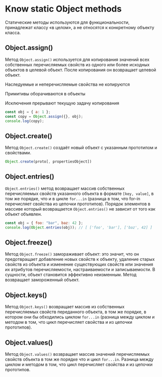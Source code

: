 # Know static Object methods

Статические методы используются для функциональности, принадлежат классу «в целом», а не относятся к конкретному объекту класса.

## Object.assign()

Метод `Object.assign()` используется для копирования значений всех собственных перечисляемых свойств из одного или более исходных объектов в целевой объект. После копирования он возвращает целевой объект.

Наследуемые и неперечисляемые свойства не копируются

Примитивы оборачиваются в объекты

Исключения прерывают текущую задачу копирования

```JavaScript
const obj = { a: 1 };
const copy = Object.assign({}, obj);
console.log(copy);
```

## Object.create()

Метод `Object.create()` создаёт новый объект с указанным прототипом и свойствами.

```JavaScript
Object.create(proto[, propertiesObject])
```

## Object.entries()

`Object.entries()` метод возвращает массив собственных перечисляемых свойств указанного объекта в формате `[key, value]`, в том же порядке, что и в цикле `for...in` (разница в том, что for-in перечисляет свойства из цепочки прототипов). Порядок элементов в массиве который возвращается `Object.entries()` не зависит от того как объект объявлен.

```JavaScript
const obj = { foo: "bar", baz: 42 };
console.log(Object.entries(obj)); // [ ['foo', 'bar'], ['baz', 42] ]
```

## Object.freeze()

Метод `Object.freeze()` замораживает объект: это значит, что он предотвращает добавление новых свойств к объекту, удаление старых свойств из объекта и изменение существующих свойств или значения их атрибутов перечисляемости, настраиваемости и записываемости. В сущности, объект становится эффективно неизменным. Метод возвращает замороженный объект.

## Object.keys()

Метод `Object.keys()` возвращает массив из собственных перечисляемых свойств переданного объекта, в том же порядке, в котором они бы обходились циклом `for...in` (разница между циклом и методом в том, что цикл перечисляет свойства и из цепочки прототипов).

## Object.values()

Метод `Object.values()` возвращает массив значений перечисляемых свойств объекта в том же порядке что и цикл `for...in`. Разница между циклом и методом в том, что цикл перечисляет свойства и из цепочки прототипов.
